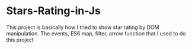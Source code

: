 # Stars-Rating-in-Js

This project is basically how I tried to show star rating by DOM manipulation.
The events, ES6 map, filter, arrow function that I used to do this project
